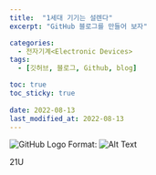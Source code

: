 ```yaml
---
title:  "1세대 기기는 설렌다"
excerpt: "GitHub 블로그를 만들어 보자"

categories:
  - 전자기계<Electronic Devices>
tags:
  - [깃허브, 블로그, Github, blog]

toc: true
toc_sticky: true
 
date: 2022-08-13
last_modified_at: 2022-08-13
---
```


![GitHub Logo](/images/S21U[1].jpg)
Format: ![Alt Text](url)

21U